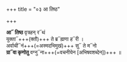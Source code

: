 +++
title = "०३ आ तिष्ठ"

+++

**आ᳓ तिष्ठ** वृत्रहन् र᳓थं  
युक्ता᳓+++(क्तौ)+++ ते ब्र᳓ह्मणा ह᳓री ।  
अर्वाची᳓नं+++(=अस्मदभिमुखं)+++ सु᳓ ते म᳓नो  
**ग्रा᳓वा कृणोतु** वग्नु᳓ना+++(=वचनीयेन [अभिषवशब्देन])+++ ॥
